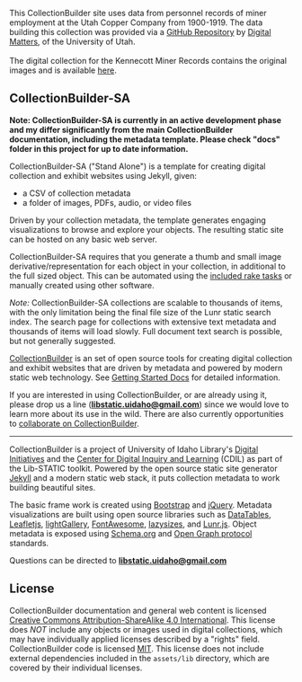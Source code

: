 This CollectionBuilder site uses  data from personnel records of miner employment at the Utah Copper Company from 1900-1919. The data building this collection was provided via a <a href='https://github.com/marriott-library/KennecottMinerRecords'>GitHub Repository</a> by <a href='https://digitalmatters.utah.edu/' target='_blank'>Digital Matters</a>, of the University of Utah. <br/><br/>The digital collection for the Kennecott Miner Records contains the original images and is available <a href='https://collections.lib.utah.edu/search?facet_setname_s=uum_kmr' target='_blank'>here</a>.


## CollectionBuilder-SA 

**Note: CollectionBuilder-SA is currently in an active development phase and my differ significantly from the main CollectionBuilder documentation, including the metadata template. Please check "docs" folder in this project for up to date information.**

CollectionBuilder-SA ("Stand Alone") is a template for creating digital collection and exhibit websites using Jekyll, given:

- a CSV of collection metadata
- a folder of images, PDFs, audio, or video files

Driven by your collection metadata, the template generates engaging visualizations to browse and explore your objects.
The resulting static site can be hosted on any basic web server.

CollectionBuilder-SA requires that you generate a thumb and small image derivative/representation for each object in your collection, in additional to the full sized object.
This can be automated using the [included rake tasks](https://github.com/CollectionBuilder/collectionbuilder-sa/blob/master/docs/rake-tasks.md) or manually created using other software.

*Note:* CollectionBuilder-SA collections are scalable to thousands of items, with the only limitation being the final file size of the Lunr static search index.
The search page for collections with extensive text metadata and thousands of items will load slowly.
Full document text search is possible, but not generally suggested.

[CollectionBuilder](https://github.com/CollectionBuilder/) is an set of open source tools for creating digital collection and exhibit websites that are driven by metadata and powered by modern static web technology.
See [Getting Started Docs](https://collectionbuilder.github.io/docs/introduction.html) for detailed information.

If you are interested in using CollectionBuilder, or are already using it, please drop us a line (**libstatic.uidaho@gmail.com**) since we would love to learn more about its use in the wild. 
There are also currently opportunities to [collaborate on CollectionBuilder](https://collectionbuilder.github.io/about.html#the-grant).

----------

CollectionBuilder is a project of University of Idaho Library's [Digital Initiatives](https://www.lib.uidaho.edu/digital/) and the [Center for Digital Inquiry and Learning](https://cdil.lib.uidaho.edu) (CDIL) as part of the Lib-STATIC toolkit. 
Powered by the open source static site generator [Jekyll](https://jekyllrb.com/) and a modern static web stack, it puts collection metadata to work building beautiful sites.

The basic frame work is created using [Bootstrap](https://getbootstrap.com/) and [jQuery](https://jquery.com/).
Metadata visualizations are built using open source libraries such as [DataTables](https://datatables.net/), [Leafletjs](http://leafletjs.com/), [lightGallery](http://sachinchoolur.github.io/lightGallery/), [FontAwesome](https://fontawesome.com/), [lazysizes](https://github.com/aFarkas/lazysizes), and [Lunr.js](https://lunrjs.com/).
Object metadata is exposed using [Schema.org](http://schema.org) and [Open Graph protocol](http://ogp.me/) standards.

Questions can be directed to **libstatic.uidaho@gmail.com**

## License

CollectionBuilder documentation and general web content is licensed [Creative Commons Attribution-ShareAlike 4.0 International](http://creativecommons.org/licenses/by-sa/4.0/). 
This license does *NOT* include any objects or images used in digital collections, which may have individually applied licenses described by a "rights" field.
CollectionBuilder code is licensed [MIT](https://github.com/CollectionBuilder/collectionbuilder-sa/blob/master/LICENSE). 
This license does not include external dependencies included in the `assets/lib` directory, which are covered by their individual licenses.
